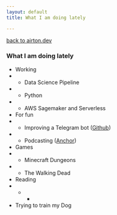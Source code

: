 ```yaml
---
layout: default
title: What I am doing lately

---
```

<a href="{{ site.url }}" class='go-home'>back to airton.dev</a>

### What I am doing lately

* Working
* * Data Science Pipeline
* * Python
* * AWS Sagemaker and Serverless
* For fun
* * Improving a Telegram bot ([Github](https://github.com/airtonzanon/dps_do_cafe_bot))
* * Podcasting ([Anchor](https://episodios.depois.cafe))
* Games
* * Minecraft Dungeons
* * The Walking Dead
* Reading
* * -
* Trying to train my Dog